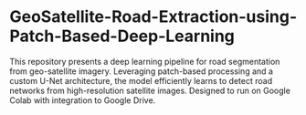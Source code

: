 # GeoSatellite-Road-Extraction-using-Patch-Based-Deep-Learning
This repository presents a deep learning pipeline for road segmentation from geo-satellite imagery. Leveraging patch-based processing and a custom U-Net architecture, the model efficiently learns to detect road networks from high-resolution satellite images. Designed to run on Google Colab with integration to Google Drive.
